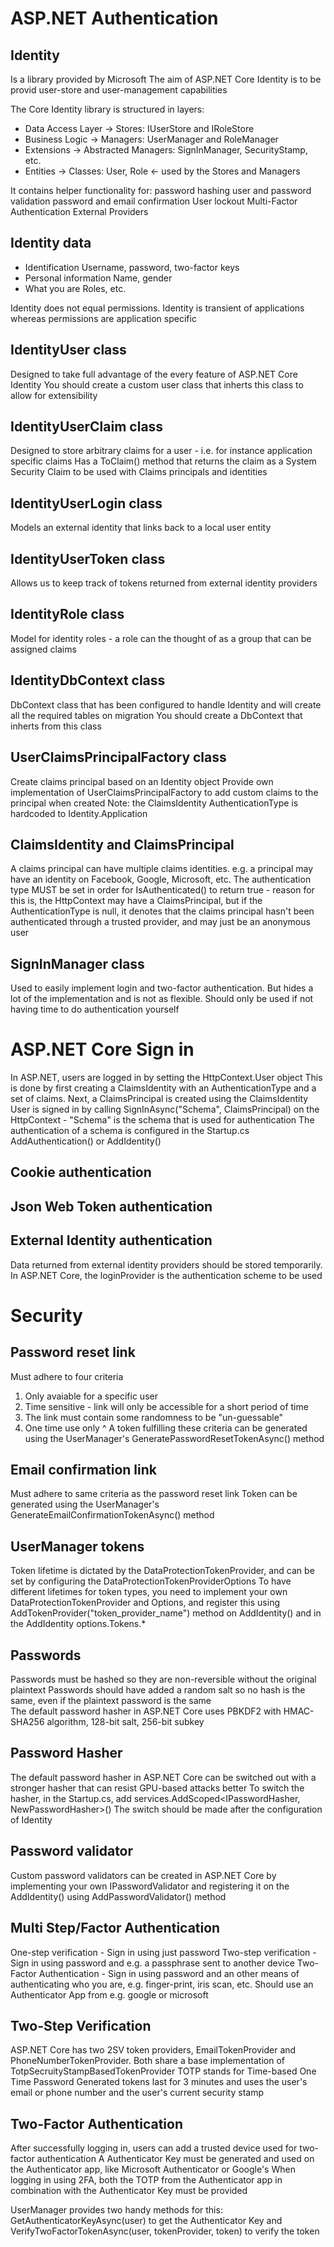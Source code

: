 # ASP.NET Authentication

## Identity
Is a library provided by Microsoft
The aim of ASP.NET Core Identity is to be provid user-store and user-management capabilities

The Core Identity library is structured in layers:
- Data Access Layer -> Stores: IUserStore and IRoleStore
- Business Logic -> Managers: UserManager and RoleManager
- Extensions -> Abstracted Managers: SignInManager, SecurityStamp, etc.
- Entities -> Classes: User, Role <- used by the Stores and Managers

It contains helper functionality for:
password hashing
user and password validation
password and email confirmation
User lockout
Multi-Factor Authentication
External Providers

## Identity data
- Identification
    Username, password, two-factor keys
- Personal information
    Name, gender
- What you are
    Roles, etc.

Identity does not equal permissions.
Identity is transient of applications whereas permissions are application specific

## IdentityUser class
Designed to take full advantage of the every feature of ASP.NET Core Identity
You should create a custom user class that inherts this class to allow for extensibility

## IdentityUserClaim class
Designed to store arbitrary claims for a user - i.e. for instance application specific claims
Has a ToClaim() method that returns the claim as a System Security Claim to be used with Claims principals and identities

## IdentityUserLogin class
Models an external identity that links back to a local user entity

## IdentityUserToken class
Allows us to keep track of tokens returned from external identity providers

## IdentityRole class
Model for identity roles - a role can the thought of as a group that can be assigned claims

## IdentityDbContext class
DbContext class that has been configured to handle Identity and will create all the required tables on migration
You should create a DbContext that inherts from this class

## UserClaimsPrincipalFactory class
Create claims principal based on an Identity object
Provide own implementation of UserClaimsPrincipalFactory to add custom claims to the principal when created
Note: the ClaimsIdentity AuthenticationType is hardcoded to Identity.Application

## ClaimsIdentity and ClaimsPrincipal
A claims principal can have multiple claims identities. e.g. a principal may have an identity on Facebook, Google, Microsoft, etc.
The authentication type MUST be set in order for IsAuthenticated() to return true - reason for this is, the HttpContext
may have a ClaimsPrincipal, but if the AuthenticationType is null, it denotes that the claims principal hasn't been authenticated
through a trusted provider, and may just be an anonymous user

## SignInManager class
Used to easily implement login and two-factor authentication. But hides a lot of the implementation and is not as flexible. Should only be used if
not having time to do authentication yourself

# ASP.NET Core Sign in
In ASP.NET, users are logged in by setting the HttpContext.User object
This is done by first creating a ClaimsIdentity with an AuthenticationType and a set of claims. Next, a ClaimsPrincipal is created using the ClaimsIdentity
User is signed in by calling SignInAsync("Schema", ClaimsPrincipal) on the HttpContext - "Schema" is the schema that is used for authentication
The authentication of a schema is configured in the Startup.cs AddAuthentication() or AddIdentity()

## Cookie authentication
## Json Web Token authentication
## External Identity authentication
Data returned from external identity providers should be stored temporarily. In ASP.NET Core, the loginProvider is the authentication scheme to be used


# Security

## Password reset link
Must adhere to four criteria
1.  Only avaiable for a specific user
2.  Time sensitive - link will only be accessible for a short period of time
3.  The link must contain some randomness to be "un-guessable"
4.  One time use only
^ A token fulfilling these criteria can be generated using the UserManager's GeneratePasswordResetTokenAsync() method

## Email confirmation link
Must adhere to same criteria as the password reset link
Token can be generated using the UserManager's GenerateEmailConfirmationTokenAsync() method

## UserManager tokens
Token lifetime is dictated by the DataProtectionTokenProvider, and can be set by configuring the DataProtectionTokenProviderOptions
To have different lifetimes for token types, you need to implement your own DataProtectionTokenProvider and Options, and register this using
AddTokenProvider<TTokenProvider>("token_provider_name") method on AddIdentity() and in the AddIdentity options.Tokens.*

## Passwords
Passwords must be hashed so they are non-reversible without the original plaintext
Passwords should have added a random salt so no hash is the same, even if the plaintext password is the same  
The default password hasher in ASP.NET Core uses PBKDF2 with HMAC-SHA256 algorithm, 128-bit salt, 256-bit subkey

## Password Hasher
The default password hasher in ASP.NET Core can be switched out with a stronger hasher that can resist GPU-based attacks better
To switch the hasher, in the Startup.cs, add services.AddScoped<IPasswordHasher<TUser>, NewPasswordHasher<TUser>>()
The switch should be made after the configuration of Identity

## Password validator
Custom password validators can be created in ASP.NET Core by implementing your own IPasswordValidator<TUser> and registering it on
the AddIdentity() using AddPasswordValidator<TPasswordValidator>() method

## Multi Step/Factor Authentication
One-step verification - Sign in using just password
Two-step verification - Sign in using password and e.g. a passphrase sent to another device
Two-Factor Authentication - Sign in using password and an other means of authenticating who you are, e.g. finger-print, iris scan, etc.
    Should use an Authenticator App from e.g. google or microsoft

## Two-Step Verification
ASP.NET Core has two 2SV token providers, EmailTokenProvider and PhoneNumberTokenProvider. Both share a base implementation of TotpSecruityStampBasedTokenProvider
TOTP stands for Time-based One Time Password
Generated tokens last for 3 minutes and uses the user's email or phone number and the user's current security stamp

## Two-Factor Authentication
After successfully logging in, users can add a trusted device used for two-factor authentication
A Authenticator Key must be generated and used on the Authenticator app, like Microsoft Authenticator or Google's
When logging in using 2FA, both the TOTP from the Authenticator app in combination with the Authenticator Key must be provided

UserManager provides two handy methods for this: GetAuthenticatorKeyAsync(user) to get the Authenticator Key and VerifyTwoFactorTokenAsync(user, tokenProvider, token) to verify the token